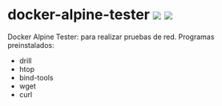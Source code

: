 # docker-alpine-tester [![](https://images.microbadger.com/badges/image/jorgeandrada/docker-alpine-tester.svg)](https://microbadger.com/images/jorgeandrada/docker-alpine-tester "Get your own image badge on microbadger.com") [![](https://images.microbadger.com/badges/version/jorgeandrada/docker-alpine-tester.svg)](https://microbadger.com/images/jorgeandrada/docker-alpine-tester "Get your own version badge on microbadger.com")
Docker Alpine Tester: para realizar pruebas de red.
Programas preinstalados:
-   drill
-   htop
-   bind-tools
-   wget
-   curl
